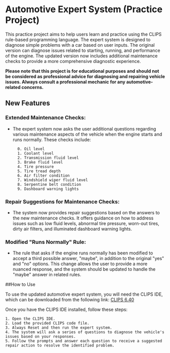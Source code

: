 # Automotive Expert System (Practice Project)

This practice project aims to help users learn and practice using the CLIPS rule-based programming language. 
The expert system is designed to diagnose simple problems with a car based on user inputs. 
The original version can diagnose issues related to starting, running, and performance of the engine. 
The updated version now includes additional maintenance checks to provide a more comprehensive diagnostic experience.

**Please note that this project is for educational purposes and should not be considered as professional advice for diagnosing and repairing vehicle issues. 
Always consult a professional mechanic for any automotive-related concerns.**

## New Features

### Extended Maintenance Checks: 
- The expert system now asks the user additional questions regarding various maintenance aspects of the vehicle when the engine starts and runs normally. These checks include:
        
        0. Oil level 
        1. Coolant level
        2. Transmission fluid level
        3. Brake fluid level
        4. Tire pressure
        5. Tire tread depth
        6. Air filter condition
        7. Windshield wiper fluid level
        8. Serpentine belt condition
        9. Dashboard warning lights

### Repair Suggestions for Maintenance Checks: 
- The system now provides repair suggestions based on the answers to the new maintenance checks. It offers guidance on how to address issues such as low fluid levels, abnormal tire pressure, worn-out tires, dirty air filters, and illuminated dashboard warning lights.

### Modified "Runs Normally" Rule: 
- The rule that asks if the engine runs normally has been modified to accept a third possible answer, "maybe", in addition to the original "yes" and "no" options. This change allows the user to provide a more nuanced response, and the system should be updated to handle the "maybe" answer in related rules.

##How to Use

To use the updated automotive expert system, you will need the CLIPS IDE, which can be downloaded from the following link: [CLIPS 6.40](https://sourceforge.net/projects/clipsrules/files/CLIPS/6.40/) 

Once you have the CLIPS IDE installed, follow these steps:

    1. Open the CLIPS IDE.
    2. Load the provided CLIPS code file.
    3. Always Reset and then run the expert system.
    4. The system will ask a series of questions to diagnose the vehicle's issues based on your responses. 
    5. Follow the prompts and answer each question to receive a suggested repair action to resolve the identified problem.
